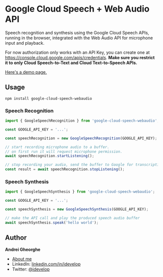 # Google Cloud Speech + Web Audio API

Speech recognition and synthesis using the Google Cloud Speech APIs, running in the browser, integrated with the Web Audio API for microphone input and playback.

For now authorization only works with an API Key, you can create one at https://console.cloud.google.com/apis/credentials. 
**Make sure you restrict it to only Cloud Speech-to-Text and Cloud Text-to-Speech APIs.**

[Here's a demo page.](https://andrei.codes/cloud-speech/)

## Usage

```
npm install google-cloud-speech-webaudio
```

### Speech Recognition

```javascript
import { GoogleSpeechRecognition } from 'google-cloud-speech-webaudio';

const GOOGLE_API_KEY = '...';

const speechRecognition = new GoogleSpeechRecognition(GOOGLE_API_KEY);

// start recording microphone audio to a buffer.
// on first run it will request microphone permission.
await speechRecognition.startListening();

// stop recording your audio, send the buffer to Google for transcription
const result = await speechRecognition.stopListening();
```

### Speech Synthesis

```javascript
import { GoogleSpeechSynthesis } from 'google-cloud-speech-webaudio';

const GOOGLE_API_KEY = '...';

const speechSynthesis = new GoogleSpeechSynthesis(GOOGLE_API_KEY);

// make the API call and play the produced speech audio buffer
await speechSynthesis.speak('hello world');
```

## Author

**Andrei Gheorghe**

- [About me](https://andrei.codes)
- LinkedIn: [linkedin.com/in/idevelop](http://www.linkedin.com/in/idevelop)
- Twitter: [@idevelop](http://twitter.com/idevelop)
